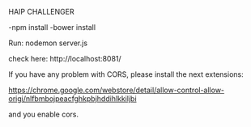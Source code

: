 HAIP CHALLENGER

-npm install
-bower install

Run: nodemon server.js

check here: http://localhost:8081/

If you have any problem with CORS, please install the next extensions:

https://chrome.google.com/webstore/detail/allow-control-allow-origi/nlfbmbojpeacfghkpbjhddihlkkiljbi 

and you enable cors.

